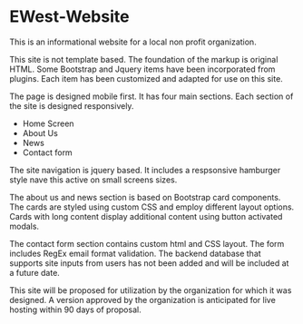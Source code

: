 # EWest-Website

This is an informational website for a local non profit organization. 

This site is not template based. The foundation of the markup is original HTML. Some Bootstrap and Jquery items have been incorporated from plugins. Each item has been customized and adapted for use on this site.

The page is designed mobile first. It has four main sections. Each section of the site is designed responsively.
  * Home Screen
  * About Us
  * News
  * Contact form

The site navigation is jquery based. It includes a respsonsive hamburger style nave this active on small screens sizes.
 
The about us  and news section is based on Bootstrap card components. The cards are styled using custom CSS and employ different layout options. Cards with long content display additional content using button activated modals.

The contact form section contains custom html and CSS layout. The form includes RegEx email format validation. The backend database that supports site inputs from users has not been added and will be included at a future date.

This site will be proposed for utilization by the organization for which it was designed. A version approved by the organization is anticipated for live hosting within 90 days of proposal.

 
